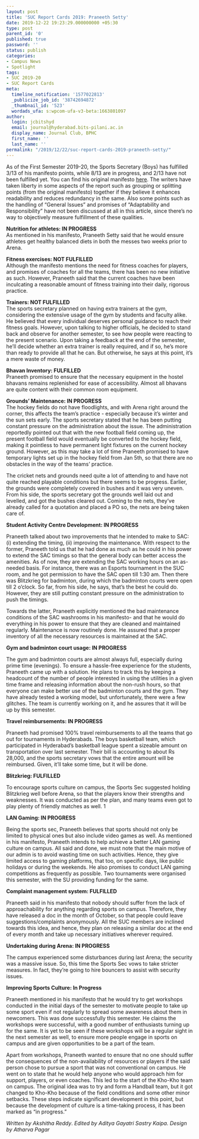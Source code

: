 ```yaml
---
layout: post
title: 'SUC Report Cards 2019: Praneeth Setty'
date: 2019-12-22 19:23:29.000000000 +05:30
type: post
parent_id: '0'
published: true
password: ''
status: publish
categories:
- Campus News
- Spotlight
tags:
- SUC 2019-20
- SUC Report Cards
meta:
  timeline_notification: '1577022813'
  _publicize_job_id: '38742694872'
  _thumbnail_id: '523'
  wordads_ufa: s:wpcom-ufa-v3-beta:1663801097
author:
  login: jcbitshyd
  email: journal@hyderabad.bits-pilani.ac.in
  display_name: Journal Club, BPHC
  first_name: ''
  last_name: ''
permalink: "/2019/12/22/suc-report-cards-2019-praneeth-setty/"
---
```

<p><!-- wp:paragraph --></p>
<p>As of the First Semester 2019-20, the Sports Secretary (Boys) has fulfilled 3/13 of his manifesto points, while 8/13 are in progress, and 2/13 have not been fulfilled yet. You can find his original manifesto <a href="https://www.facebook.com/ElectionCommissionBPHC/photos/?tab=album&amp;album_id=2315903245319997&amp;ref=page_internal">here</a>. The writers have taken liberty in some aspects of the report such as grouping or splitting points (from the original manifesto) together if they believe it enhances readability and reduces redundancy in the same. Also some points such as the handling of “General Issues” and promises of “Adaptability and Responsibility” have not been discussed at all in this article, since there’s no way to objectively measure fulfillment of these qualities. </p>
<p><!-- /wp:paragraph --></p>
<p><!-- wp:paragraph --></p>
<p><strong>Nutrition for athletes: IN PROGRESS</strong><strong><br /></strong>As mentioned in his manifesto, Praneeth Setty said that he would ensure athletes get healthy balanced diets in both the messes two weeks prior to Arena.&nbsp;</p>
<p><!-- /wp:paragraph --></p>
<p><!-- wp:paragraph --></p>
<p><strong>Fitness exercises: NOT FULFILLED</strong><strong><br /></strong>Although the manifesto mentions the need for fitness coaches for players, and promises of coaches for all the teams, there has been no new initiative as such. However, Praneeth said that the current coaches have been inculcating a reasonable amount of fitness training into their daily, rigorous practice.&nbsp;</p>
<p><!-- /wp:paragraph --></p>
<p><!-- wp:paragraph --></p>
<p><strong>Trainers: NOT FULFILLED</strong><strong><br /></strong>The sports secretary planned on having extra trainers at the gym, considering the extensive usage of the gym by students and faculty alike. He believed that every individual deserves personal guidance to reach their fitness goals. However, upon talking to higher officials, he decided to stand back and observe for another semester, to see how people were reacting to the present scenario. Upon taking a feedback at the end of the semester, he’ll decide whether an extra trainer is really required, and if so, he’s more than ready to provide all that he can. But otherwise, he says at this point, it’s a mere waste of money.</p>
<p><!-- /wp:paragraph --></p>
<p><!-- wp:paragraph --></p>
<p><strong>Bhavan Inventory: FULFILLED<br /></strong>Praneeth promised to ensure that the necessary equipment in the hostel bhavans remains replenished for ease of accessibility. Almost all bhavans are quite content with their common room equipment.    </p>
<p><!-- /wp:paragraph --></p>
<p><!-- wp:paragraph --></p>
<p><strong>Grounds’ Maintenance: IN PROGRESS</strong><strong><br /></strong>The hockey fields do not have floodlights, and with Arena right around the corner, this affects the team’s practice - especially because it’s winter and the sun sets early. The sports secretary stated that he has been putting constant pressure on the administration about the issue. The administration reportedly pointed out that with the new football field coming up, the present football field would eventually be converted to the hockey field, making it pointless to have permanent light fixtures on the current hockey ground. However, as this may take a lot of time Praneeth promised to have temporary lights set up in the hockey field from Jan 5th, so that there are no obstacles in the way of the teams’ practice.</p>
<p><!-- /wp:paragraph --></p>
<p><!-- wp:paragraph --></p>
<p>The cricket nets and grounds need quite a lot of attending to and have not quite reached playable conditions but there seems to be progress. Earlier, the grounds were completely covered in bushes and it was very uneven. From his side, the sports secretary got the grounds well laid out and levelled, and got the bushes cleared out. Coming to the nets, they’ve already called for a quotation and placed a PO so, the nets are being taken care of.</p>
<p><!-- /wp:paragraph --></p>
<p><!-- wp:paragraph --></p>
<p><strong>Student Activity Centre Development: IN PROGRESS</strong></p>
<p><!-- /wp:paragraph --></p>
<p><!-- wp:paragraph --></p>
<p>Praneeth talked about two  improvements that he intended to make to SAC: (i) extending the timing, (ii) improving the maintenance. With respect to the former, Praneeth told us that he had done as much as he could in his power to extend the SAC timings so that the general body can better access the amenities. As of now, they are extending the SAC working hours on an as-needed basis. For instance, there was an Esports tournament in the SUC room, and he got permission to have the SAC open till 1:30 am. Then there was Blitzkrieg for badminton, during which the badminton courts were open till 2 o’clock. So far, from his side, he says, that’s the best he could do. However, they are still putting constant pressure on the administration to push the timings.</p>
<p><!-- /wp:paragraph --></p>
<p><!-- wp:paragraph --></p>
<p>Towards the latter, Praneeth explicitly mentioned the bad maintenance conditions of the SAC washrooms in his manifesto- and that he would do everything in his power to ensure that they are cleaned and maintained regularly. Maintenance is now routinely done. He assured that a proper inventory of all the necessary resources is maintained at the SAC.</p>
<p><!-- /wp:paragraph --></p>
<p><!-- wp:paragraph --></p>
<p><strong>Gym and badminton court usage: IN PROGRESS</strong></p>
<p><!-- /wp:paragraph --></p>
<p><!-- wp:paragraph --></p>
<p>The gym and badminton courts are almost always full, especially during prime time (evenings). To ensure a hassle-free experience for the students, Praneeth came up with a solution. He plans to track this by keeping a headcount of the number of people interested in using the utilities in a given time frame and releasing information about the non-rush hours, so that everyone can make better use of the badminton courts and the gym. They have already tested a working model, but unfortunately, there were a few glitches. The team is currently working on it, and he assures that it will be up by this semester.</p>
<p><!-- /wp:paragraph --></p>
<p><!-- wp:paragraph --></p>
<p><strong>Travel reimbursements: IN PROGRESS</strong></p>
<p><!-- /wp:paragraph --></p>
<p><!-- wp:paragraph --></p>
<p>Praneeth had promised 100% travel reimbursements to all the teams that go out for tournaments in Hyderabads. The boys basketball team, which participated in Hyderabad’s basketball league spent a sizeable amount on transportation over last semester. Their bill is accounting to about Rs 28,000, and the sports secretary vows that the entire amount will be reimbursed. Given, it’ll take some time, but it will be done.</p>
<p><!-- /wp:paragraph --></p>
<p><!-- wp:paragraph --></p>
<p><strong>Blitzkrieg: FULFILLED</strong></p>
<p><!-- /wp:paragraph --></p>
<p><!-- wp:paragraph --></p>
<p>To encourage sports culture on campus, the Sports Sec suggested holding Blitzkrieg well before Arena, so that the players know their strengths and weaknesses. It was conducted as per the plan, and many teams even got to play plenty of friendly matches as well. 1</p>
<p><!-- /wp:paragraph --></p>
<p><!-- wp:paragraph --></p>
<p><strong>LAN Gaming: IN PROGRESS</strong></p>
<p><!-- /wp:paragraph --></p>
<p><!-- wp:paragraph --></p>
<p>Being the sports sec, Praneeth believes that sports should not only be limited to physical ones but also include video games as well. As mentioned in his manifesto, Praneeth intends to help achieve a better LAN gaming culture on campus. All said and done, we must note that the main motive of our admin is to avoid wasting time on such activities. Hence, they give limited access to gaming platforms, that too, on specific days, like public holidays or during the weekends. He also promises to conduct LAN gaming competitions as frequently as possible. Two tournaments were organised this semester, with the SU providing funding for the same.  </p>
<p><!-- /wp:paragraph --></p>
<p><!-- wp:paragraph --></p>
<p><strong>Complaint management system: FULFILLED</strong></p>
<p><!-- /wp:paragraph --></p>
<p><!-- wp:paragraph --></p>
<p>Praneeth said in his manifesto that nobody should suffer from the lack of approachability for anything regarding sports on campus. Therefore, they have released a doc in the month of October, so that people could leave suggestions/complaints anonymously. All the SUC members are inclined towards this idea, and hence, they plan on releasing a similar doc at the end of every month and take up necessary initiatives wherever required.</p>
<p><!-- /wp:paragraph --></p>
<p><!-- wp:paragraph --></p>
<p><strong>Undertaking during Arena: IN PROGRESS</strong></p>
<p><!-- /wp:paragraph --></p>
<p><!-- wp:paragraph --></p>
<p>The campus experienced some disturbances during last Arena; the security was a massive issue. So, this time the Sports Sec vows to take stricter measures. In fact, they’re going to hire bouncers to assist with security issues.</p>
<p><!-- /wp:paragraph --></p>
<p><!-- wp:paragraph --></p>
<p><strong>Improving Sports Culture: In Progress</strong></p>
<p><!-- /wp:paragraph --></p>
<p><!-- wp:paragraph --></p>
<p>Praneeth mentioned in his manifesto that he would try to get workshops conducted in the initial days of the semester to motivate people to take up some sport even if not regularly to spread some awareness about them in newcomers. This was done successfully this semester. He claims the workshops were successful, with a good number of enthusiasts turning up for the same. It is yet to be seen if these workshops will be a regular sight in the next semester as well, to ensure more people engage in sports on campus and are given opportunities to be a part of the team.</p>
<p><!-- /wp:paragraph --></p>
<p><!-- wp:paragraph --></p>
<p>Apart from workshops, Praneeth wanted to ensure that no one should suffer the consequences of the non-availability of resources or players if the said person chose to pursue a sport that was not conventional on campus. He went on to state that he would help anyone who would approach him for support, players, or even coaches. This led to the start of the Kho-Kho team on campus. The original idea was to try and form a Handball team, but it got changed to Kho-Kho because of the field conditions and some other minor setbacks. These steps indicate significant development in this point, but because the development of culture is a time-taking process, it has been marked as “in progress.”</p>
<p><!-- /wp:paragraph --></p>
<p><!-- wp:paragraph --></p>
<p><em>Written by Akshitha Reddy</em>. <em>Edited by Aditya Gayatri</em> <em>Sastry Kaipa.</em> <em>Design by Atharva Pagar</em></p>
<p><!-- /wp:paragraph --></p>
<p><!-- wp:paragraph --></p>
<p><!-- /wp:paragraph --></p>
